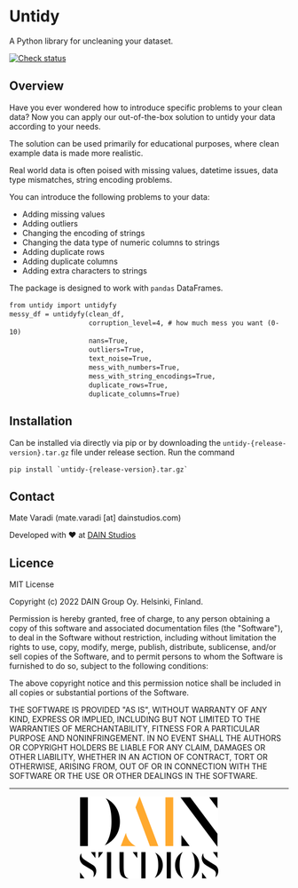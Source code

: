 # Untidy
A Python library for uncleaning your dataset.

[![Check
status](https://github.com/dainstudios/untidy/actions/workflows/check.yml/badge.svg)](https://github.com/dainstudios/untidy/actions/workflows/check.yml)

## Overview
Have you ever wondered how to introduce specific problems to your clean data? Now you can apply our out-of-the-box solution to untidy your data according to your needs.

The solution can be used primarily for educational purposes, where clean example data is made more realistic.

Real world data is often poised with missing values, datetime issues, data type mismatches, string encoding problems.

You can introduce the following problems to your data:
* Adding missing values
* Adding outliers
* Changing the encoding of strings
* Changing the data type of numeric columns to strings
* Adding duplicate rows
* Adding duplicate columns
* Adding extra characters to strings

The package is designed to work with `pandas` DataFrames.

```
from untidy import untidyfy
messy_df = untidyfy(clean_df, 
                    corruption_level=4, # how much mess you want (0-10)
                    nans=True,
                    outliers=True,
                    text_noise=True,
                    mess_with_numbers=True,
                    mess_with_string_encodings=True,
                    duplicate_rows=True,
                    duplicate_columns=True)
```

## Installation
Can be installed via directly via pip or by downloading the `untidy-{release-version}.tar.gz` file under release section. Run the command

```commandline
pip install `untidy-{release-version}.tar.gz`
```

## Contact

Mate Varadi (mate.varadi \[at] dainstudios.com)

Developed with :heart: at [DAIN Studios](https://dainstudios.com/)


## Licence
MIT License

Copyright (c) 2022 DAIN Group Oy. Helsinki, Finland.

Permission is hereby granted, free of charge, to any person obtaining a copy
of this software and associated documentation files (the "Software"), to deal
in the Software without restriction, including without limitation the rights
to use, copy, modify, merge, publish, distribute, sublicense, and/or sell
copies of the Software, and to permit persons to whom the Software is
furnished to do so, subject to the following conditions:

The above copyright notice and this permission notice shall be included in all
copies or substantial portions of the Software.

THE SOFTWARE IS PROVIDED "AS IS", WITHOUT WARRANTY OF ANY KIND, EXPRESS OR
IMPLIED, INCLUDING BUT NOT LIMITED TO THE WARRANTIES OF MERCHANTABILITY,
FITNESS FOR A PARTICULAR PURPOSE AND NONINFRINGEMENT. IN NO EVENT SHALL THE
AUTHORS OR COPYRIGHT HOLDERS BE LIABLE FOR ANY CLAIM, DAMAGES OR OTHER
LIABILITY, WHETHER IN AN ACTION OF CONTRACT, TORT OR OTHERWISE, ARISING FROM,
OUT OF OR IN CONNECTION WITH THE SOFTWARE OR THE USE OR OTHER DEALINGS IN THE
SOFTWARE.


* * *

<p align="center">
  <img src="https://github.com/dainstudios/untidy/blob/main/resources/dain-logo.svg" alt="DAIN logo" width="250"/>
</p>

